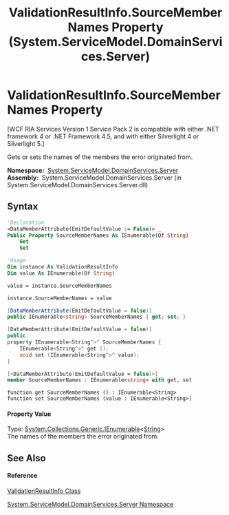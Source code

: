 ﻿---
title: ValidationResultInfo.SourceMemberNames Property  (System.ServiceModel.DomainServices.Server)
TOCTitle: SourceMemberNames Property
ms:assetid: P:System.ServiceModel.DomainServices.Server.ValidationResultInfo.SourceMemberNames
ms:mtpsurl: https://msdn.microsoft.com/en-us/library/system.servicemodel.domainservices.server.validationresultinfo.sourcemembernames(v=VS.91)
ms:contentKeyID: 28754671
ms.date: 01/27/2012
mtps_version: v=VS.91
f1_keywords:
- System.ServiceModel.DomainServices.Server.ValidationResultInfo.SourceMemberNames
- System.ServiceModel.DomainServices.Server.ValidationResultInfo.get_SourceMemberNames
- System.ServiceModel.DomainServices.Server.ValidationResultInfo.set_SourceMemberNames
dev_langs:
- CSharp
- JScript
- VB
- FSharp
- c++
api_location:
- System.ServiceModel.DomainServices.Server.dll
api_name:
- System.ServiceModel.DomainServices.Server.ValidationResultInfo.get_SourceMemberNames
- System.ServiceModel.DomainServices.Server.ValidationResultInfo.set_SourceMemberNames
- System.ServiceModel.DomainServices.Server.ValidationResultInfo.SourceMemberNames
api_type:
- Managed
topic_type:
- apiref
- kbSyntax
product_family_name: VS
ROBOTS: INDEX,FOLLOW
---

# ValidationResultInfo.SourceMemberNames Property

\[WCF RIA Services Version 1 Service Pack 2 is compatible with either .NET framework 4 or .NET Framework 4.5, and with either Silverlight 4 or Silverlight 5.\]

Gets or sets the names of the members the error originated from.

**Namespace:**  [System.ServiceModel.DomainServices.Server](ff423220\(v=vs.91\).md)  
**Assembly:**  System.ServiceModel.DomainServices.Server (in System.ServiceModel.DomainServices.Server.dll)

## Syntax

``` vb
'Declaration
<DataMemberAttribute(EmitDefaultValue := False)> _
Public Property SourceMemberNames As IEnumerable(Of String)
    Get
    Set
```

``` vb
'Usage
Dim instance As ValidationResultInfo
Dim value As IEnumerable(Of String)

value = instance.SourceMemberNames

instance.SourceMemberNames = value
```

``` csharp
[DataMemberAttribute(EmitDefaultValue = false)]
public IEnumerable<string> SourceMemberNames { get; set; }
```

``` c++
[DataMemberAttribute(EmitDefaultValue = false)]
public:
property IEnumerable<String^>^ SourceMemberNames {
    IEnumerable<String^>^ get ();
    void set (IEnumerable<String^>^ value);
}
```

``` fsharp
[<DataMemberAttribute(EmitDefaultValue = false)>]
member SourceMemberNames : IEnumerable<string> with get, set
```

``` jscript
function get SourceMemberNames () : IEnumerable<String>
function set SourceMemberNames (value : IEnumerable<String>)
```

#### Property Value

Type: [System.Collections.Generic.IEnumerable](https://msdn.microsoft.com/en-us/library/9eekhta0)\<[String](https://msdn.microsoft.com/en-us/library/s1wwdcbf)\>  
The names of the members the error originated from.  

## See Also

#### Reference

[ValidationResultInfo Class](ff422142\(v=vs.91\).md)

[System.ServiceModel.DomainServices.Server Namespace](ff423220\(v=vs.91\).md)

